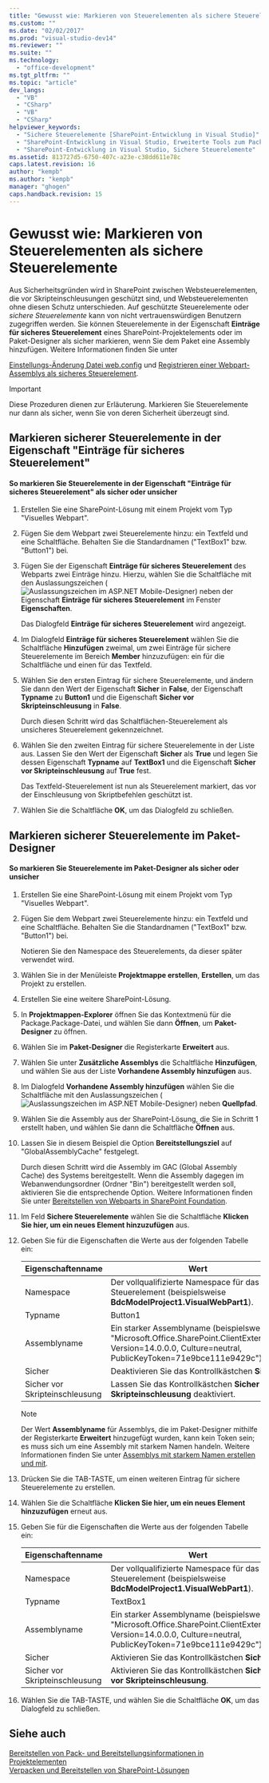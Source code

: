 ```yaml
---
title: "Gewusst wie: Markieren von Steuerelementen als sichere Steuerelemente"
ms.custom: ""
ms.date: "02/02/2017"
ms.prod: "visual-studio-dev14"
ms.reviewer: ""
ms.suite: ""
ms.technology: 
  - "office-development"
ms.tgt_pltfrm: ""
ms.topic: "article"
dev_langs: 
  - "VB"
  - "CSharp"
  - "VB"
  - "CSharp"
helpviewer_keywords: 
  - "Sichere Steuerelemente [SharePoint-Entwicklung in Visual Studio]"
  - "SharePoint-Entwicklung in Visual Studio, Erweiterte Tools zum Packen"
  - "SharePoint-Entwicklung in Visual Studio, Sichere Steuerelemente"
ms.assetid: 813727d5-6750-407c-a23e-c38dd611e78c
caps.latest.revision: 16
author: "kempb"
ms.author: "kempb"
manager: "ghogen"
caps.handback.revision: 15
---
```

# Gewusst wie: Markieren von Steuerelementen als sichere Steuerelemente
  Aus Sicherheitsgründen wird in SharePoint zwischen Websteuerelementen, die vor Skripteinschleusungen geschützt sind, und Websteuerelementen ohne diesen Schutz unterschieden.  Auf geschützte Steuerelemente oder *sichere Steuerelemente* kann von nicht vertrauenswürdigen Benutzern zugegriffen werden.  Sie können Steuerelemente in der Eigenschaft **Einträge für sicheres Steuerelement** eines SharePoint\-Projektelements oder im Paket\-Designer als sicher markieren, wenn Sie dem Paket eine Assembly hinzufügen.  Weitere Informationen finden Sie unter  
  
 [Einstellungs\-Änderung Datei web.config](http://go.microsoft.com/fwlink/?LinkId=178965) und [Registrieren einer Webpart\-Assemblys als sicheres Steuerelement](http://go.microsoft.com/fwlink/?LinkId=171013).  
  
> [!IMPORTANT]  
>  Diese Prozeduren dienen zur Erläuterung.  Markieren Sie Steuerelemente nur dann als sicher, wenn Sie von deren Sicherheit überzeugt sind.  
  
## Markieren sicherer Steuerelemente in der Eigenschaft "Einträge für sicheres Steuerelement"  
  
#### So markieren Sie Steuerelemente in der Eigenschaft "Einträge für sicheres Steuerelement" als sicher oder unsicher  
  
1.  Erstellen Sie eine SharePoint\-Lösung mit einem Projekt vom Typ "Visuelles Webpart".  
  
2.  Fügen Sie dem Webpart zwei Steuerelemente hinzu: ein Textfeld und eine Schaltfläche.  Behalten Sie die Standardnamen \("TextBox1" bzw. "Button1"\) bei.  
  
3.  Fügen Sie der Eigenschaft **Einträge für sicheres Steuerelement** des Webparts zwei Einträge hinzu.  Hierzu, wählen Sie die Schaltfläche mit den Auslassungszeichen \(![Auslassungszeichen im ASP.NET Mobile-Designer](~/sharepoint/media/mwellipsis.gif "Auslassungszeichen im ASP.NET Mobile-Designer")\) neben der Eigenschaft **Einträge für sicheres Steuerelement** im Fenster **Eigenschaften**.  
  
     Das Dialogfeld **Einträge für sicheres Steuerelement** wird angezeigt.  
  
4.  Im Dialogfeld **Einträge für sicheres Steuerelement** wählen Sie die Schaltfläche **Hinzufügen** zweimal, um zwei Einträge für sichere Steuerelemente im Bereich **Member** hinzuzufügen: ein für die Schaltfläche und einen für das Textfeld.  
  
5.  Wählen Sie den ersten Eintrag für sichere Steuerelemente, und ändern Sie dann den Wert der Eigenschaft **Sicher** in **False**, der Eigenschaft **Typname** zu **Button1** und die Eigenschaft **Sicher vor Skripteinschleusung** in **False**.  
  
     Durch diesen Schritt wird das Schaltflächen\-Steuerelement als unsicheres Steuerelement gekennzeichnet.  
  
6.  Wählen Sie den zweiten Eintrag für sichere Steuerelemente in der Liste aus.  Lassen Sie den Wert der Eigenschaft **Sicher** als **True** und legen Sie dessen Eigenschaft **Typname** auf **TextBox1** und die Eigenschaft **Sicher vor Skripteinschleusung** auf **True** fest.  
  
     Das Textfeld\-Steuerelement ist nun als Steuerelement markiert, das vor der Einschleusung von Skriptbefehlen geschützt ist.  
  
7.  Wählen Sie die Schaltfläche **OK**, um das Dialogfeld zu schließen.  
  
## Markieren sicherer Steuerelemente im Paket\-Designer  
  
#### So markieren Sie Steuerelemente im Paket\-Designer als sicher oder unsicher  
  
1.  Erstellen Sie eine SharePoint\-Lösung mit einem Projekt vom Typ "Visuelles Webpart".  
  
2.  Fügen Sie dem Webpart zwei Steuerelemente hinzu: ein Textfeld und eine Schaltfläche.  Behalten Sie die Standardnamen \("TextBox1" bzw. "Button1"\) bei.  
  
     Notieren Sie den Namespace des Steuerelements, da dieser später verwendet wird.  
  
3.  Wählen Sie in der Menüleiste **Projektmappe erstellen**, **Erstellen**, um das Projekt zu erstellen.  
  
4.  Erstellen Sie eine weitere SharePoint\-Lösung.  
  
5.  In **Projektmappen\-Explorer** öffnen Sie das Kontextmenü für die Package.Package\-Datei, und wählen Sie dann **Öffnen**, um **Paket\-Designer** zu öffnen.  
  
6.  Wählen Sie im **Paket\-Designer** die Registerkarte **Erweitert** aus.  
  
7.  Wählen Sie unter **Zusätzliche Assemblys** die Schaltfläche **Hinzufügen**, und wählen Sie aus der Liste **Vorhandene Assembly hinzufügen** aus.  
  
8.  Im Dialogfeld **Vorhandene Assembly hinzufügen** wählen Sie die Schaltfläche mit den Auslassungszeichen \(![Auslassungszeichen im ASP.NET Mobile-Designer](~/sharepoint/media/mwellipsis.gif "Auslassungszeichen im ASP.NET Mobile-Designer")\) neben **Quellpfad**.  
  
9. Wählen Sie die Assembly aus der SharePoint\-Lösung, die Sie in Schritt 1 erstellt haben, und wählen Sie dann die Schaltfläche **Öffnen** aus.  
  
10. Lassen Sie in diesem Beispiel die Option **Bereitstellungsziel** auf "GlobalAssemblyCache" festgelegt.  
  
     Durch diesen Schritt wird die Assembly im GAC \(Global Assembly Cache\) des Systems bereitgestellt.  Wenn die Assembly dagegen im Webanwendungsordner \(Ordner "Bin"\) bereitgestellt werden soll, aktivieren Sie die entsprechende Option.  Weitere Informationen finden Sie unter [Bereitstellen von Webparts in SharePoint Foundation](http://go.microsoft.com/fwlink/?LinkId=177509).  
  
11. Im Feld **Sichere Steuerelemente** wählen Sie die Schaltfläche **Klicken Sie hier, um ein neues Element hinzuzufügen** aus.  
  
12. Geben Sie für die Eigenschaften die Werte aus der folgenden Tabelle ein:  
  
    |Eigenschaftenname|Wert|  
    |-----------------------|----------|  
    |Namespace|Der vollqualifizierte Namespace für das Steuerelement \(beispielsweise **BdcModelProject1.VisualWebPart1**\).|  
    |Typname|Button1|  
    |Assemblyname|Ein starker Assemblyname \(beispielsweise "Microsoft.Office.SharePoint.ClientExtensions, Version\=14.0.0.0, Culture\=neutral, PublicKeyToken\=71e9bce111e9429c"\).|  
    |Sicher|Deaktivieren Sie das Kontrollkästchen **Sicher**.|  
    |Sicher vor Skripteinschleusung|Lassen Sie das Kontrollkästchen **Sicher vor Skripteinschleusung** deaktiviert.|  
  
    > [!NOTE]  
    >  Der Wert **Assemblyname** für Assemblys, die im Paket\-Designer mithilfe der Registerkarte **Erweitert** hinzugefügt wurden, kann kein Token sein; es muss sich um eine Assembly mit starkem Namen handeln.  Weitere Informationen finden Sie unter [Assemblys mit starkem Namen erstellen und mit](http://go.microsoft.com/fwlink/?LinkId=177513).  
  
13. Drücken Sie die TAB\-TASTE, um einen weiteren Eintrag für sichere Steuerelemente zu erstellen.  
  
14. Wählen Sie die Schaltfläche **Klicken Sie hier, um ein neues Element hinzuzufügen** erneut aus.  
  
15. Geben Sie für die Eigenschaften die Werte aus der folgenden Tabelle ein:  
  
    |Eigenschaftenname|Wert|  
    |-----------------------|----------|  
    |Namespace|Der vollqualifizierte Namespace für das Steuerelement \(beispielsweise **BdcModelProject1.VisualWebPart1**\).|  
    |Typname|TextBox1|  
    |Assemblyname|Ein starker Assemblyname \(beispielsweise "Microsoft.Office.SharePoint.ClientExtensions, Version\=14.0.0.0, Culture\=neutral, PublicKeyToken\=71e9bce111e9429c"\).|  
    |Sicher|Aktivieren Sie das Kontrollkästchen **Sicher**.|  
    |Sicher vor Skripteinschleusung|Aktivieren Sie das Kontrollkästchen **Sicher vor Skripteinschleusung**.|  
  
16. Wählen Sie die TAB\-TASTE, und wählen Sie die Schaltfläche **OK**, um das Dialogfeld zu schließen.  
  
## Siehe auch  
 [Bereitstellen von Pack- und Bereitstellungsinformationen in Projektelementen](../sharepoint/providing-packaging-and-deployment-information-in-project-items.md)   
 [Verpacken und Bereitstellen von SharePoint-Lösungen](../sharepoint/packaging-and-deploying-sharepoint-solutions.md)  
  
  